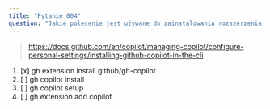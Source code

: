 ```yaml
---
title: "Pytanie 004"
question: "Jakie polecenie jest używane do zainstalowania rozszerzenia GitHub Copilot w CLI?"
---
```



> https://docs.github.com/en/copilot/managing-copilot/configure-personal-settings/installing-github-copilot-in-the-cli
1. [x] gh extension install github/gh-copilot
1. [ ] gh copilot install
1. [ ] gh copilot setup
1. [ ] gh extension add copilot
